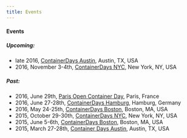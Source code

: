```yaml
---
title: Events
---
```


#### Events

##### Upcoming:

* late 2016, [ContainerDays Austin](/events/2016-austin/), Austin, TX, USA
* 2016, November 3-4th, [ContainerDays NYC](/events/2016-nyc/), New York, NY, USA

##### Past:

* 2016, June 29th, [Paris Open Container Day](/events/2016-paris/), Paris, France
* 2016, June 27-28th, [ContainerDays Hamburg](/events/2016-hamburg/), Hamburg, Germany
* 2016, May 24-25th, [ContainerDays Boston](/events/2016-boston/), Boston, MA, USA
* 2015, October 29-30th, [ContainerDays NYC](/events/2015-nyc/), New York, NY, USA
* 2015, June 5-6th, [ContainerDays Boston](/events/2015-boston/), Boston, MA, USA
* 2015, March 27-28th, [Container Days Austin](/events/2015-austin/), Austin, TX, USA